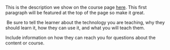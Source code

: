 This is the description we show on the course page [here](https://lab.github.com/Evelina2306/data-journalism-sdu). This first paragraph will be featured at the top of the page so make it great.
​

​
Be sure to tell the learner about the technology you are teaching, why they should learn it, how they can use it, and what you will teach them.
​


Include information on how they can reach you for questions about the content or course. 